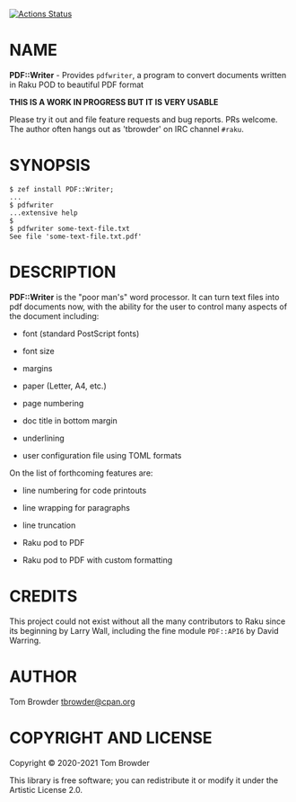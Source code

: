 [![Actions Status](https://github.com/tbrowder/PDF-Writer/workflows/test/badge.svg)](https://github.com/tbrowder/PDF-Writer/actions)

NAME
====



**PDF::Writer** - Provides `pdfwriter`, a program to convert documents written in Raku POD to beautiful PDF format

**THIS IS A WORK IN PROGRESS BUT IT IS VERY USABLE**

Please try it out and file feature requests and bug reports. PRs welcome. The author often hangs out as 'tbrowder' on IRC channel `#raku`.

SYNOPSIS
========



    $ zef install PDF::Writer;
    ...
    $ pdfwriter
    ...extensive help
    $
    $ pdfwriter some-text-file.txt
    See file 'some-text-file.txt.pdf'

DESCRIPTION
===========



**PDF::Writer** is the "poor man's" word processor. It can turn text files into pdf documents now, with the ability for the user to control many aspects of the document including:

  * font (standard PostScript fonts)

  * font size

  * margins

  * paper (Letter, A4, etc.)

  * page numbering

  * doc title in bottom margin

  * underlining

  * user configuration file using TOML formats

On the list of forthcoming features are:

  * line numbering for code printouts

  * line wrapping for paragraphs

  * line truncation

  * Raku pod to PDF

  * Raku pod to PDF with custom formatting

CREDITS
=======



This project could not exist without all the many contributors to Raku since its beginning by Larry Wall, including the fine module `PDF::API6` by David Warring.

AUTHOR
======



Tom Browder <tbrowder@cpan.org>

COPYRIGHT AND LICENSE
=====================

Copyright © 2020-2021 Tom Browder

This library is free software; you can redistribute it or modify it under the Artistic License 2.0.

